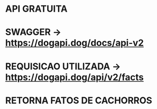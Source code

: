 # API GRATUITA 



# SWAGGER -> https://dogapi.dog/docs/api-v2


# REQUISICAO UTILIZADA -> https://dogapi.dog/api/v2/facts


# RETORNA FATOS DE CACHORROS
